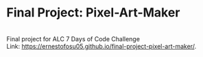 # Final Project: <b>Pixel-Art-Maker</b>
<br/>Final project for ALC 7 Days of Code Challenge
<br/>Link: https://ernestofosu05.github.io/final-project-pixel-art-maker/.
